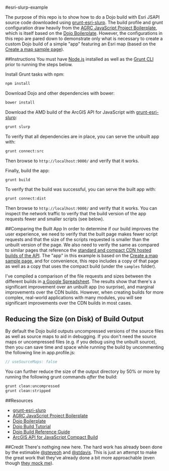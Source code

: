 #esri-slurp-example

The purpose of this repo is to show how to do a Dojo build with Esri JSAPI source code downloaded using [grunt-esri-slurp](https://www.npmjs.org/package/grunt-esri-slurp). The build profile and grunt configuration draw heavily from the [AGRC JavaScript Project Boilerplate](https://github.com/agrc/AGRCJavaScriptProjectBoilerPlate), which is itself based on the [Dojo Boilerplate](https://github.com/csnover/dojo-boilerplate). However, the configurations in this repo are pared down to demonstrate only what is necessary to create a custom Dojo build of a simple "app" featuring an Esri map (based on the [Create a map sample page](https://developers.arcgis.com/javascript/jssamples/map_simple.html)).

##Instructions
You must have [Node.js](http://nodejs.org/) installed as well as the [Grunt CLI](http://gruntjs.com/getting-started) prior to running the steps below.

Install Grunt tasks with npm:
```bash
npm install
```

Download Dojo and other dependencies with bower:
```bash
bower install
```

Download the AMD build of the ArcGIS API for JavaScript with [grunt-esri-slurp](https://www.npmjs.org/package/grunt-esri-slurp):
```bash
grunt slurp
```

To verify that all dependencies are in place, you can serve the unbuilt app with:
```bash
grunt connect:src
```
Then browse to `http://localhost:9000/` and verify that it works.

Finally, build the app:
```bash
grunt build
```

To verify that the build was successful, you can serve the built app with:
```bash
grunt connect:dist
```
Then browse to `http://localhost:9000/` and verify that it
 works. You can inspect the network traffic to verify that the build version of the app requests fewer and smaller scripts (see below).

##Comparing the Built App
In order to determine if our build improves the user experience, we need to verify that the built page makes fewer script requests and that the size of the scripts requested is smaller than the unbuilt version of the page. We also need to verify the same as compared to similar pages that reference the [standard and compact CDN hosted builds of the API](https://developers.arcgis.com/javascript/jshelp/inside_compactbuild.html). The "app" in this example is based on the [Create a map sample page](https://developers.arcgis.com/javascript/jssamples/map_simple.html), and for convenience, this repo includes a copy of that page as well as a copy that uses the compact build (under the `samples` folder).

I've compiled a comparison of the file requests and sizes between the different builds in [a Google Spreadsheet](http://bit.ly/1p733Q7). The results show that there's a significant improvement over an unbuilt app (no surprise), and marginal improvements over the CDN builds. However, when creating builds for more complex, real-world applications with many modules, you will see significant improvements over the CDN builds in most cases.

## Reducing the Size (on Disk) of Build Output
By default the Dojo build outputs uncompressed versions of the source files as well as source maps to aid in debugging. If you don't need the source maps or uncompressed files (e.g. if you debug using the unbuilt source), then you can save time and space while running the build by uncommenting the following line in app.profile.js:
```js
// useSourceMaps: false
```

You can further reduce the size of the output directory by 50% or more by running the following grunt commands *after* the build:
```bash
grunt clean:uncompressed
grunt clean:stripped
```

##Resources
- [grunt-esri-slurp](https://www.npmjs.org/package/grunt-esri-slurp)
- [AGRC JavaScript Project Boilerplate](https://github.com/agrc/AGRCJavaScriptProjectBoilerPlate)
- [Dojo Boilerplate](https://github.com/csnover/dojo-boilerplate)
- [Dojo Build Tutorial](http://dojotoolkit.org/documentation/tutorials/1.9/build/)
- [Dojo Build Reference Guide](http://dojotoolkit.org/reference-guide/1.9/build/index.html)
- [ArcGIS API for JavaScript Compact Build](https://developers.arcgis.com/javascript/jshelp/inside_compactbuild.html)

##Credit
There's nothging new here. The hard work has already been done by the estimable [@steveoh](https://github.com/steveoh) and [@stdavis](https://github.com/stdavis). This is just an attempt to make the great work that they've already done a bit more approachable (even though [they mock me](https://github.com/tomwayson/esri-slurp-example/issues/2#issuecomment-55122452)).

